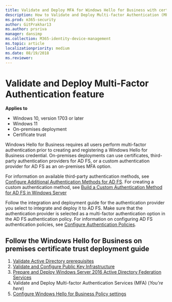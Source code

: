 ```yaml
---
title: Validate and Deploy MFA for Windows Hello for Business with certificate trust
description: How to Validate and Deploy Multi-factor Authentication (MFA) Services for Windows Hello for Business with certificate trust
ms.prod: m365-security
author: GitPrakhar13
ms.author: prsriva
manager: dansimp
ms.collection: M365-identity-device-management
ms.topic: article
localizationpriority: medium
ms.date: 08/19/2018
ms.reviewer: 
---
```

# Validate and Deploy Multi-Factor Authentication feature

**Applies to**

- Windows 10, version 1703 or later
- Windows 11
- On-premises deployment
- Certificate trust

Windows Hello for Business requires all users perform multi-factor authentication prior to creating and registering a Windows Hello for Business credential. On-premises deployments can use certificates, third-party authentication providers for AD FS, or a custom authentication provider for AD FS as an on-premises MFA option.

For information on available third-party authentication methods, see [Configure Additional Authentication Methods for AD FS](/windows-server/identity/ad-fs/operations/configure-additional-authentication-methods-for-ad-fs). For creating a custom authentication method, see [Build a Custom Authentication Method for AD FS in Windows Server](/windows-server/identity/ad-fs/development/ad-fs-build-custom-auth-method)

Follow the integration and deployment guide for the authentication provider you select to integrate and deploy it to AD FS. Make sure that the authentication provider is selected as a multi-factor authentication option in the AD FS authentication policy. For information on configuring AD FS authentication policies, see [Configure Authentication Policies](/windows-server/identity/ad-fs/operations/configure-authentication-policies).

## Follow the Windows Hello for Business on premises certificate trust deployment guide
1. [Validate Active Directory prerequisites](hello-cert-trust-validate-ad-prereq.md)
2. [Validate and Configure Public Key Infrastructure](hello-cert-trust-validate-pki.md)
3. [Prepare and Deploy Windows Server 2016 Active Directory Federation Services](hello-cert-trust-adfs.md)
4. Validate and Deploy Multi-factor Authentication Services (MFA) (*You're here*)
5. [Configure Windows Hello for Business Policy settings](hello-cert-trust-policy-settings.md)